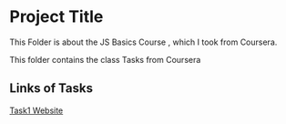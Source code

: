 
# Project Title

This Folder is about the JS Basics Course , which I took from Coursera.

This folder contains the class Tasks from Coursera

## Links of Tasks

[Task1 Website](https://63cbda4beaa5615b3083dab1--iridescent-stardust-8d30ab.netlify.app/)
